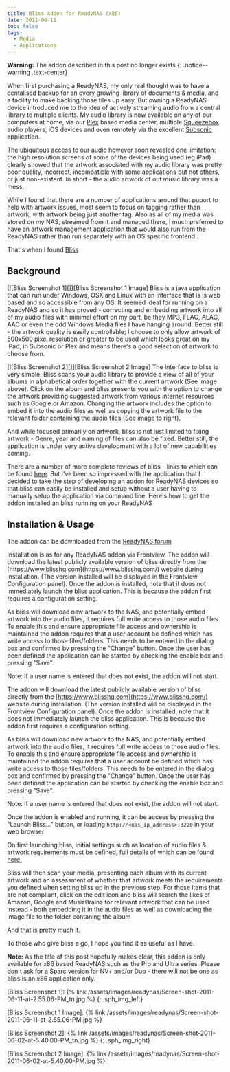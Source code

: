 ```yaml
---
title: Bliss Addon for ReadyNAS (x86)
date: 2011-06-11
toc: false
tags:
  - Media
  - Applications
---
```


**Warning:** The addon described in this post no longer exists
{: .notice--warning .text-center}

When first purchasing a ReadyNAS, my only real thought was to have a centalised backup for an every growing library of documents & media, and a facility to make backing those files up easy. But owning a ReadyNAS device introduced me to the idea of actively streaming audio from a central library to multiple clients. My audio library is now available on any of our computers at home, via our [Plex][] based media center, multiple [Squeezebox][] audio players, iOS devices and even remotely via the excellent [Subsonic][] application.

The ubiquitous access to our audio however soon revealed one limitation: the high resolution screens of some of the devices being used (eg iPad) clearly showed that the artwork associated with my audio library was pretty poor quality, incorrect, incompatible with some applications but not others, or just non-existent. In short - the audio artwork of out music library was a mess.

While I found that there are a number of applications around that puport to help with artwork issues, most seem to focus on tagging rather than artwork, with artwork being just another tag. Also as all of my media was stored on my NAS, streamed from it and managed there, I much preferred to have an artwork management application that would also run from the ReadyNAS rather than run separately with an OS specific frontend .

That's when I found [Bliss][]

## Background

[![Bliss Screenshot 1][]][Bliss Screenshot 1 Image]
Bliss is a java application that can run under Windows, OSX and Linux with an interface that is is web based and so accessible from any OS. It seemed ideal for running on a ReadyNAS and so it has proved - correcting and embedding artwork into all of my audio files with minimal effort on my part, be they MP3, FLAC, ALAC, AAC or even the odd Windows Media files I have hanging around. Better still - the artwork quality is easily controllable; I choose to only allow artwork of 500x500 pixel resolution or greater to be used which looks great on my iPad, in Subsonic or Plex and means there's a good selection of artwork to choose from.

[![Bliss Screenshot 2][]][Bliss Screenshot 2 Image]
The interface to bliss is very simple. Bliss scans your audio library to provide a view of all of your albums in alphabetical order together with the current artwork (See image above). Click on the album and bliss presents you with the option to change the artwork providing suggested artwork from various internet resources such as Google or Amazon. Changing the artwork includes the option to embed it into the audio files as well as copying the artwork file to the relevant folder containing the audio files (See image to right).

And while focused primarily on artwork, bliss is not just limited to fixing artwork - Genre, year and naming of files can also be fixed. Better still, the application is under very active development with a lot of new capabilities coming.

There are a number of more complete reviews of bliss - links to which can be found [here](https://www.blisshq.com/testimonials.html). But I've been so impressed with the application that I decided to take the step of developing an addon for ReadyNAS devices so that bliss can easily be installed and setup without a user having to manually setup the application via command line. Here's how to get the addon installed an bliss running on your ReadyNAS

## Installation & Usage

The addon can be downloaded from the [ReadyNAS forum](https://www.readynas.com/forum/viewtopic.php?f=48&t=53986)

<!-- or from here: [`https://www.sphardy.com/web/bliss/bliss_addon_latest`](/web/bliss/bliss_addon_latest) -->

Installation is as for any ReadyNAS addon via Frontview. The addon will download the latest publicly available version of bliss directly from the [https://www.blisshq.com](https://www.blisshq.com/) website during installation. (The version installed will be displayed in the Frontview Configuration panel). Once the addon is installed, note that it does not immediately launch the bliss application. This is because the addon first requires a configuration setting.

As bliss will download new artwork to the NAS, and potentially embed artwork into the audio files, it requires full write access to those audio files. To enable this and ensure appropriate file access and ownership is maintained the addon requires that a user account be defined which has write access to those files/folders. This needs to be entered in the dialog box and confirmed by pressing the "Change" button. Once the user has been defined the application can be started by checking the enable box and pressing "Save".

Note: If a user name is entered that does not exist, the addon will not start.

<!-- Commented out as images are lost

[caption id="attachment_716" align="alignnone" width="150" caption="Upload in Frontview"][![](https://www.sphardy.com/web/readynas/files/2011/06/Screen-shot-2011-06-02-at-3.10.19-PM-300x202.jpg)](https://www.sphardy.com/web/readynas/files/2011/06/Screen-shot-2011-06-02-at-3.10.19-PM.jpg)[/caption]
»

[caption id="attachment_717" align="alignnone" width="150" caption="Confirm the Installation"][![](https://www.sphardy.com/web/readynas/files/2011/06/Screen-shot-2011-06-02-at-3.11.00-PM-300x201.jpg)](https://www.sphardy.com/web/readynas/files/2011/06/Screen-shot-2011-06-02-at-3.11.00-PM.jpg)[/caption]
»

[caption id="attachment_768" align="alignnone" width="150" caption="Bliss Fully Installed"][![](https://www.sphardy.com/web/readynas/files/2011/06/Screen-shot-2011-06-11-at-3.08.14-PM-300x201.jpg)](https://www.blogger.com/web/readynas/files/2011/06/Screen-shot-2011-06-11-at-3.08.14-PM.jpg)[/caption]

[![](https://www.sphardy.com/web/readynas/files/2011/06/Screen-shot-2011-06-11-at-10.57.18-AM-300x156.jpg)](https://www.sphardy.com/web/readynas/files/2011/06/Screen-shot-2011-06-11-at-10.57.18-AM.jpg)
-->

The addon will download the latest publicly available version of bliss directly from the [https://www.blisshq.com](https://www.blisshq.com/) website during installation. (The version installed will be displayed in the Frontview Configuration panel). Once the addon is installed, note that it does not immediately launch the bliss application. This is because the addon first requires a configuration setting.

As bliss will download new artwork to the NAS, and potentially embed artwork into the audio files, it requires full write access to those audio files. To enable this and ensure appropriate file access and ownership is maintained the addon requires that a user account be defined which has write access to those files/folders. This needs to be entered in the dialog box and confirmed by pressing the "Change" button. Once the user has been defined the application can be started by checking the enable box and pressing "Save".

Note: If a user name is entered that does not exist, the addon will not start.

<!--
[caption id="attachment_723" align="alignleft" width="266" caption="Launch Bliss"][![](https://www.sphardy.com/web/readynas/files/2011/06/Screen-shot-2011-06-02-at-3.16.05-PM-266x300.jpg)](https://www.sphardy.com/web/readynas/files/2011/06/Screen-shot-2011-06-02-at-3.16.05-PM.jpg)[/caption]
-->

Once the addon is enabled and running, it can be access by pressing the "Launch Bliss..." button, or loading `http://<nas_ip_address>:3220` in your web browser

On first launching bliss, initial settings such as location of audio files & artwork requirements must be defined, full details of which can be found [here.](https://www.blisshq.com/support/tutorials/first-steps.html)

Bliss will then scan your media, presenting each album with its current artwork and an assessment of whether that artwork meets the requirements you defined when setting bliss up in the previous step. For those items that are not compliant, click on the edit icon and bliss will search the likes of Amazon, Google and MusizBrainz for relevant artwork that can be used instead - both embedding it in the audio files as well as downloading the image file to the folder contaning the album

And that is pretty much it.

To those who give bliss a go, I hope you find it as useful as I have.

**Note:** As the title of this post hopefully makes clear, this addon is only available for x86 based ReadyNAS such as the Pro and Ultra series. Please don't ask for a Sparc version for NV+ and/or Duo - there will not be one as bliss is an x86 application only.

[Plex]:       https://www.plexapp.com/
[Squeezebox]: https://www.mysqueezebox.com/
[Subsonic]:   https://www.subsonic.org/
[Bliss]:      https://www.blisshq.com/

[Bliss Screenshot 1]: {% link /assets/images/readynas/Screen-shot-2011-06-11-at-2.55.06-PM_tn.jpg %}
{: .sph_img_left}

[Bliss Screenshot 1 Image]: {% link /assets/images/readynas/Screen-shot-2011-06-11-at-2.55.06-PM.jpg %}

[Bliss Screenshot 2]: {% link /assets/images/readynas/Screen-shot-2011-06-02-at-5.40.00-PM_tn.jpg %}
{: .sph_img_right}

[Bliss Screenshot 2 Image]: {% link /assets/images/readynas/Screen-shot-2011-06-02-at-5.40.00-PM.jpg %}
